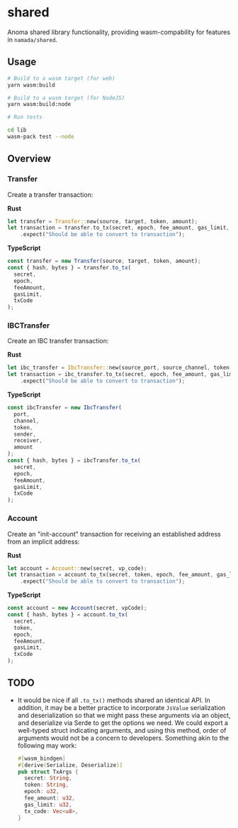 # shared

Anoma shared library functionality, providing wasm-compability for features in `namada/shared`.

## Usage

```bash
# Build to a wasm target (for web)
yarn wasm:build

# Build to a wasm target (for NodeJS)
yarn wasm:build:node

# Run tests

cd lib
wasm-pack test --node
```

## Overview

### Transfer

Create a transfer transaction:

**Rust**

```rust
let transfer = Transfer::new(source, target, token, amount);
let transaction = transfer.to_tx(secret, epoch, fee_amount, gas_limit, tx_code)
    .expect("Should be able to convert to transaction");
```

**TypeScript**

```ts
const transfer = new Transfer(source, target, token, amount);
const { hash, bytes } = transfer.to_tx(
  secret,
  epoch,
  feeAmount,
  gasLimit,
  txCode
);
```

### IBCTransfer

Create an IBC transfer transaction:

**Rust**

```rust
let ibc_transfer = IbcTransfer::new(source_port, source_channel, token, sender, receiver, amount);
let transaction = ibc_transfer.to_tx(secret, epoch, fee_amount, gas_limit, tx_code)
    .expect("Should be able to convert to transaction");
```

**TypeScript**

```ts
const ibcTransfer = new IbcTransfer(
  port,
  channel,
  token,
  sender,
  receiver,
  amount
);
const { hash, bytes } = ibcTransfer.to_tx(
  secret,
  epoch,
  feeAmount,
  gasLimit,
  txCode
);
```

### Account

Create an "init-account" transaction for receiving an established address from an implicit address:

**Rust**

```rust
let account = Account::new(secret, vp_code);
let transaction = account.to_tx(secret, token, epoch, fee_amount, gas_limit, tx_code)
    .expect("Should be able to convert to transaction");
```

**TypeScript**

```ts
const account = new Account(secret, vpCode);
const { hash, bytes } = account.to_tx(
  secret,
  token,
  epoch,
  feeAmount,
  gasLimit,
  txCode
);
```

## TODO

- It would be nice if all `.to_tx()` methods shared an identical API. In addition, it may be a better
  practice to incorporate `JsValue` serialization and deserialization so that we might pass these
  arguments via an object, and deserialize via Serde to get the options we need. We could export a
  well-typed struct indicating arguments, and using this method, order of arguments would not be a concern
  to developers. Something akin to the following may work:

  ```rust
  #[wasm_bindgen]
  #[derive(Serialize, Deserialize)]
  pub struct TxArgs {
    secret: String,
    token: String,
    epoch: u32,
    fee_amount: u32,
    gas_limit: u32,
    tx_code: Vec<u8>,
  }
  ```
